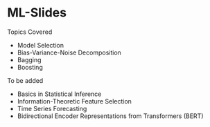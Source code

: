 # ML-Slides
Topics Covered

- Model Selection
- Bias-Variance-Noise Decomposition
- Bagging
- Boosting

To be added

- Basics in Statistical Inference
- Information-Theoretic Feature Selection
- Time Series Forecasting
- Bidirectional Encoder Representations from Transformers (BERT)
